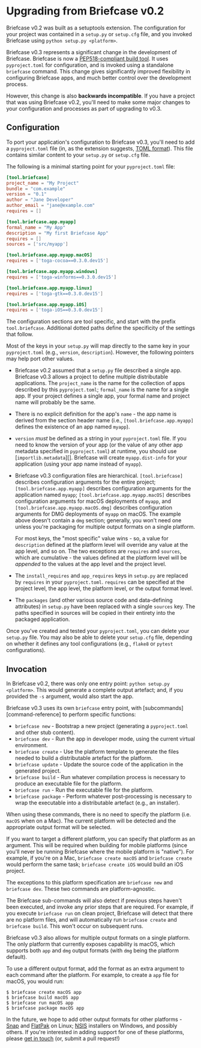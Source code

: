 # Upgrading from Briefcase v0.2

Briefcase v0.2 was built as a setuptools extension. The configuration for your project was contained in a `setup.py` or `setup.cfg` file, and you invoked Briefcase using `python setup.py <platform>`.

Briefcase v0.3 represents a significant change in the development of Briefcase. Briefcase is now a [PEP518-compliant build tool](https://peps.python.org/pep-0518/). It uses `pyproject.toml` for configuration, and is invoked using a standalone `briefcase` command. This change gives significantly improved flexibility in configuring Briefcase apps, and much better control over the development process.

However, this change is also **backwards incompatible**. If you have a project that was using Briefcase v0.2, you'll need to make some major changes to your configuration and processes as part of upgrading to v0.3.

## Configuration

To port your application's configuration to Briefcase v0.3, you'll need to add a `pyproject.toml` file (in, as the extension suggests, [TOML format](https://github.com/toml-lang/toml)). This file contains similar content to your `setup.py` or `setup.cfg` file.

The following is a minimal starting point for your `pyproject.toml` file:

```toml
[tool.briefcase]
project_name = "My Project"
bundle = "com.example"
version = "0.1"
author = "Jane Developer"
author_email = "jane@example.com"
requires = []

[tool.briefcase.app.myapp]
formal_name = "My App"
description = "My first Briefcase App"
requires = []
sources = ['src/myapp']

[tool.briefcase.app.myapp.macOS]
requires = ['toga-cocoa==0.3.0.dev15']

[tool.briefcase.app.myapp.windows]
requires = ['toga-winforms==0.3.0.dev15']

[tool.briefcase.app.myapp.linux]
requires = ['toga-gtk==0.3.0.dev15']

[tool.briefcase.app.myapp.iOS]
requires = ['toga-iOS==0.3.0.dev15']
```

The configuration sections are tool specific, and start with the prefix `tool.briefcase`. Additional dotted paths define the specificity of the settings that follow.

Most of the keys in your `setup.py` will map directly to the same key in your `pyproject.toml` (e.g., `version`, `description`). However, the following pointers may help port other values.

- Briefcase v0.2 assumed that a `setup.py` file described a single app. Briefcase v0.3 allows a project to define multiple distributable applications. The `project_name` is the name for the collection of apps described by this `pyproject.toml`; `formal_name` is the name for a single app. If your project defines a single app, your formal name and project name will probably be the same.

- There is no explicit definition for the app's `name` - the app name is derived from the section header name (i.e., `[tool.briefcase.app.myapp]` defines the existence of an app named `myapp`).

- `version` *must* be defined as a string in your `pyproject.toml` file. If you need to know the version of your app (or the value of any other app metadata specified in `pyproject.toml`) at runtime, you should use [`importlib.metadata`][]. Briefcase will create `myapp.dist-info` for your application (using your app name instead of `myapp`).

- Briefcase v0.3 configuration files are hierarchical. `[tool.briefcase]` describes configuration arguments for the entire project; `[tool.briefcase.app.myapp]` describes configuration arguments for the application named `myapp`; `[tool.briefcase.app.myapp.macOS]` describes configuration arguments for macOS deployments of `myapp`, and `[tool.briefcase.app.myapp.macOS.dmg]` describes configuration arguments for DMG deployments of `myapp` on macOS. The example above doesn't contain a `dmg` section; generally, you won't need one unless you're packaging for multiple output formats on a single platform.

  For most keys, the "most specific" value wins - so, a value for `description` defined at the platform level will override any value at the app level, and so on. The two exceptions are `requires` and `sources`, which are cumulative - the values defined at the platform level will be *appended* to the values at the app level and the project level.

- The `install_requires` and `app_requires` keys in `setup.py` are replaced by `requires` in your `pyproject.toml`. `requires` can be specified at the project level, the app level, the platform level, or the output format level.

- The `packages` (and other various source code and data-defining attributes) in `setup.py` have been replaced with a single `sources` key. The paths specified in sources will be copied in their entirety into the packaged application.

Once you've created and tested your `pyproject.toml`, you can delete your `setup.py` file. You may also be able to delete your `setup.cfg` file, depending on whether it defines any tool configurations (e.g., `flake8` or `pytest` configurations).

## Invocation

In Briefcase v0.2, there was only one entry point: `python setup.py <platform>`. This would generate a complete output artefact; and, if you provided the `-s` argument, would also start the app.

Briefcase v0.3 uses its own `briefcase` entry point, with [subcommands][command-reference] to perform specific functions:

- `briefcase new` - Bootstrap a new project (generating a `pyproject.toml` and other stub content).
- `briefcase dev` - Run the app in developer mode, using the current virtual environment.
- `briefcase create` - Use the platform template to generate the files needed to build a distributable artefact for the platform.
- `briefcase update` - Update the source code of the application in the generated project.
- `briefcase build` - Run whatever compilation process is necessary to produce an executable file for the platform.
- `briefcase run` - Run the executable file for the platform.
- `briefcase package` - Perform whatever post-processing is necessary to wrap the executable into a distributable artefact (e.g., an installer).

When using these commands, there is no need to specify the platform (i.e. `macOS` when on a Mac). The current platform will be detected and the appropriate output format will be selected.

If you want to target a different platform, you can specify that platform as an argument. This will be required when building for mobile platforms (since you'll never be running Briefcase where the mobile platform is "native"). For example, if you're on a Mac, `briefcase create macOS` and `briefcase create` would perform the same task; `briefcase create iOS` would build an iOS project.

The exceptions to this platform specification are `briefcase new` and `briefcase dev`. These two commands are platform-agnostic.

The Briefcase sub-commands will also detect if previous steps haven't been executed, and invoke any prior steps that are required. For example, if you execute `briefcase run` on clean project, Briefcase will detect that there are no platform files, and will automatically run `briefcase create` and `briefcase build`. This won't occur on subsequent runs.

Briefcase v0.3 also allows for multiple output formats on a single platform. The only platform that currently exposes capability is macOS, which supports both `app` and `dmg` output formats (with `dmg` being the platform default).

To use a different output format, add the format as an extra argument to each command after the platform. For example, to create a `app` file for macOS, you would run:

```console
$ briefcase create macOS app
$ briefcase build macOS app
$ briefcase run macOS app
$ briefcase package macOS app
```

In the future, we hope to add other output formats for other platforms - [Snap](https://snapcraft.io/) and [FlatPak](https://flatpak.org) on Linux; [NSIS](https://nsis.sourceforge.io/Main_Page) installers on Windows, and possibly others. If you're interested in adding support for one of these platforms, please [get in touch](https://beeware.org/bee/chat/) (or, submit a pull request!)
